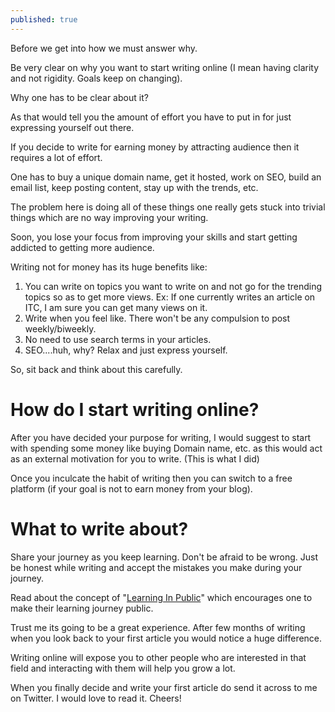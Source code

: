 ```yaml
---
published: true
---
```

Before we get into how we must answer why.

Be very clear on why you want to start writing online (I mean having clarity and not rigidity. Goals keep on changing).

Why one has to be clear about it?

As that would tell you the amount of effort you have to put in for just expressing yourself out there.

If you decide to write for earning money by attracting audience then it requires a lot of effort.

One has to buy a unique domain name, get it hosted, work on SEO, build an email list, keep posting content, stay up with the trends, etc.

The problem here is doing all of these things one really gets stuck into trivial things which are no way improving your writing.

Soon, you lose your focus from improving your skills and start getting addicted to getting more audience.

Writing not for money has its huge benefits like:

1. You can write on topics you want to write on and not go for the trending topics so as to get more views. Ex: If one currently writes an article on ITC, I am sure you can get many views on it.
2. Write when you feel like. There won't be any compulsion to post weekly/biweekly.
3. No need to use search terms in your articles.
4. SEO....huh, why? Relax and just express yourself.

So, sit back and think about this carefully.

# How do I start writing online?

After you have decided your purpose for writing, I would suggest to start with spending some money like buying Domain name, etc. as this would act as an external motivation for you to write. (This is what I did)

Once you inculcate the habit of writing then you can switch to a free platform (if your goal is not to earn money from your blog).

# What to write about?

Share your journey as you keep learning. Don't be afraid to be wrong. Just be honest while writing and accept the mistakes you make during your journey.

Read about the concept of "[Learning In Public](https://www.swyx.io/learn-in-public/)" which encourages one to make their learning journey public.

Trust me its going to be a great experience. After few months of writing when you look back to your first article you would notice a huge difference.

Writing online will expose you to other people who are interested in that field and interacting with them will help you grow a lot.

When you finally decide and write your first article do send it across to me on Twitter. I would love to read it. Cheers!
